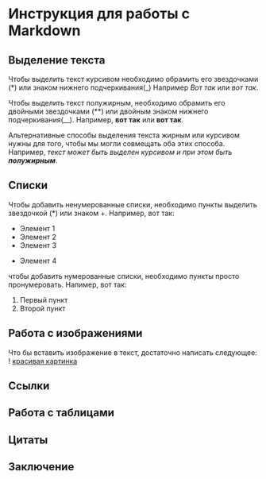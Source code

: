# Инструкция для работы с Markdown

## Выделение текста

Чтобы выделить текст курсивом необходимо обрамить его звездочками (*) или знаком нижнего подчеркивания(_) Например *Вот так* или _вот так_.

Чтобы выделить текст полужирным, необходимо обрамить его двойными звездочками (**) или двойным знаком нижнего подчеркивания(__). Например, **вот так** или __вот так__.

Альтернативные способы выделения текста жирным или курсивом нужны для того, чтобы мы могли совмещать оба этих способа. Например, _текст может быть выделен курсивом и при этом быть **полужирным**_.

## Списки

Чтобы добавить ненумерованные списки, необходимо пункты выделить звездочкой (*) или знаком +. Например, вот так:
* Элемент 1
* Элемент 2
* Элемент 3
+ Элемент 4

чтобы добавить нумерованные списки, необходимо пункты просто пронумеровать. Напимер, вот так:
1. Первый пункт
2. Второй пункт

## Работа с изображениями

Что бы вставить изображение в текст, достаточно написать следующее: ! [красивая картинка](2.BMP)

## Ссылки

## Работа с таблицами

## Цитаты

## Заключение